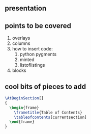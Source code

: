 ## presentation

## points to be covered

1. overlays
2. columns
4. how to insert code:
	1. python pygments
	2. minted
	3. listoflistings
3. blocks

## cool bits of pieces to add
```latex
\AtBeginSection[]
{
  \begin{frame}
    \frametitle{Table of Contents}
    \tableofcontents[currentsection]
  \end{frame}
}
```
